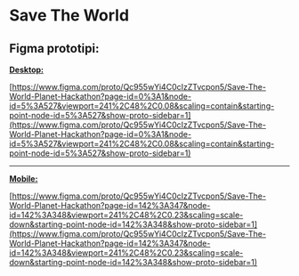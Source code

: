 # Save The World

## Figma prototipi:

[**Desktop:**](https://www.figma.com/proto/Qc955wYi4C0cIzZTvcpon5/Save-The-World-Planet-Hackathon?page-id=0%3A1&node-id=5%3A527&viewport=241%2C48%2C0.08&scaling=contain&starting-point-node-id=5%3A527&show-proto-sidebar=1)

[https://www.figma.com/proto/Qc955wYi4C0cIzZTvcpon5/Save-The-World-Planet-Hackathon?page-id=0%3A1&node-id=5%3A527&viewport=241%2C48%2C0.08&scaling=contain&starting-point-node-id=5%3A527&show-proto-sidebar=1](https://www.figma.com/proto/Qc955wYi4C0cIzZTvcpon5/Save-The-World-Planet-Hackathon?page-id=0%3A1&node-id=5%3A527&viewport=241%2C48%2C0.08&scaling=contain&starting-point-node-id=5%3A527&show-proto-sidebar=1)

----

[**Mobile:**](https://www.figma.com/proto/Qc955wYi4C0cIzZTvcpon5/Save-The-World-Planet-Hackathon?page-id=142%3A347&node-id=142%3A348&viewport=241%2C48%2C0.23&scaling=scale-down&starting-point-node-id=142%3A348&show-proto-sidebar=1)

[https://www.figma.com/proto/Qc955wYi4C0cIzZTvcpon5/Save-The-World-Planet-Hackathon?page-id=142%3A347&node-id=142%3A348&viewport=241%2C48%2C0.23&scaling=scale-down&starting-point-node-id=142%3A348&show-proto-sidebar=1](https://www.figma.com/proto/Qc955wYi4C0cIzZTvcpon5/Save-The-World-Planet-Hackathon?page-id=142%3A347&node-id=142%3A348&viewport=241%2C48%2C0.23&scaling=scale-down&starting-point-node-id=142%3A348&show-proto-sidebar=1)
